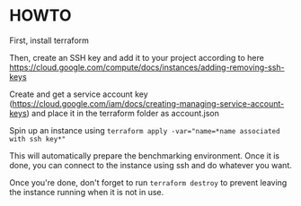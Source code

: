 # HOWTO

First, install terraform 

Then, create an SSH key and add it to your project according to here https://cloud.google.com/compute/docs/instances/adding-removing-ssh-keys

Create and get a service account key (https://cloud.google.com/iam/docs/creating-managing-service-account-keys) and place it in the terraform folder as account.json

Spin up an instance using `terraform apply -var="name=*name associated with ssh key*"`

This will automatically prepare the benchmarking environment. Once it is done, you can connect to the instance using ssh and do whatever you want.

Once you're done, don't forget to run `terraform destroy` to prevent leaving the instance running when it is not in use.